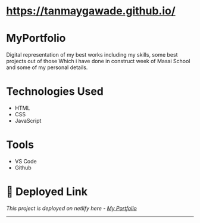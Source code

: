 # https://tanmaygawade.github.io/

# MyPortfolio
Digital representation of my best works including my skills, some best projects out of those Which i have done in construct week of Masai School and some of my personal details.

# Technologies Used
* HTML
* CSS
* JavaScript

# Tools
* VS Code
* Github

# **🔗 Deployed Link**

_This project is deployed on netlify here - [My Portfolio ](https://tanmaygawade.github.io/)_
___


